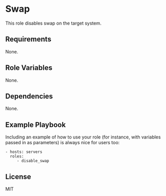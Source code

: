 # Swap

This role disables swap on the target system.

## Requirements

None.

## Role Variables

None.

## Dependencies

None.

## Example Playbook

Including an example of how to use your role (for instance, with variables passed in as parameters) is always nice for users too:

    - hosts: servers
      roles:
         - disable_swap

## License

MIT

